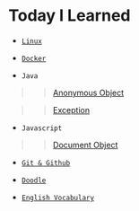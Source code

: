 # Today I Learned

- [`Linux`](https://github.com/ding-co/TIL/blob/main/Linux/Linux.md)

- [`Docker`](https://github.com/ding-co/TIL/blob/main/Docker/Docker.md)

- `Java`

> > [Anonymous Object](https://github.com/ding-co/TIL/blob/main/Programming%20Language/Java/Anonymous-object.md)

> > [Exception](https://github.com/ding-co/TIL/blob/main/Programming%20Language/Java/Exception.md)

- `Javascript`

> > [Document Object](https://github.com/ding-co/TIL/blob/main/Programming%20Language/Javascript/Document-object.md)

- [`Git & Github`](https://github.com/ding-co/TIL/blob/main/Git%26Github/Git%26Github.md)

- [`Doodle`](https://github.com/ding-co/TIL/blob/main/Doodle/Doodle.md)

- [`English Vocabulary`](https://github.com/ding-co/TIL/blob/main/English/Vocabulary.md)
